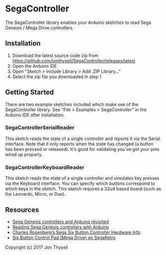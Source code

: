 # SegaController #

The SegaController library enables your Arduino sketches to read Sega Genesis / Mega Drive controllers.

## Installation ##

1. Download the latest source code zip from https://github.com/jonthysell/SegaController/releases/latest
2. Open the Arduino IDE
3. Open "Sketch > Include Library > Add .ZIP Library..."
4. Select the zip file you downloaded in step 1

## Getting Started ##

There are two example sketches included which make use of the SegaController library. See "File > Examples > SegaController" in the Arduino IDE after installation.

### SegaControllerSerialReader ###

This sketch reads the state of a single controller and reports it via the Serial interface. Note that it only reports when the state has changed (a button has been pressed or released). It's good for validating you've got your pins wired up properly.

### SegaControllerKeyboardReader ###

This sketch reads the state of a single controller and simulates key presses via the Keyboard interface. You can specify which buttons correspond to which keys in the sketch. This sketch requires a 32u4 based board (such as the Leonardo, Micro, or Due).

## Resources ##

* [Sega Genesis controllers and Arduino revisited](https://jonthysell.com/2014/09/29/sega-genesis-controllers-and-arduino-revisited/)
* [Reading Sega Genesis controllers with Arduino](https://jonthysell.com/2014/07/26/reading-sega-genesis-controllers-with-arduino/)
* [Charles Rosenberg’s Sega Six Button Controller Hardware Info](http://www.cs.cmu.edu/~chuck/infopg/segasix.txt)
* [Six Button Control Pad (Mega Drive) on SegaRetro](http://www.segaretro.org/Six_Button_Control_Pad_(Mega_Drive))

Copyright (c) 2017 Jon Thysell
